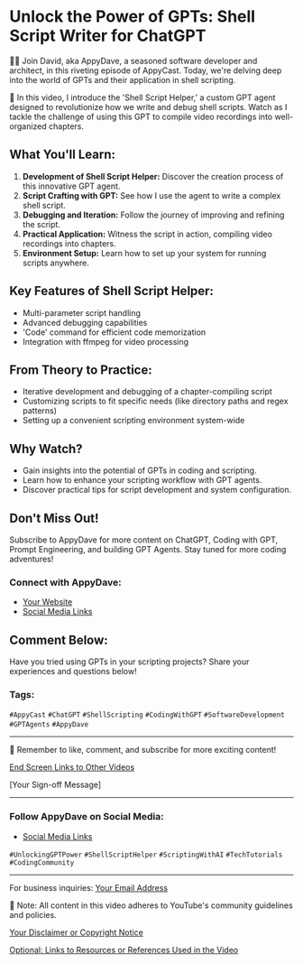 # Unlock the Power of GPTs: Shell Script Writer for ChatGPT

👨‍💻 Join David, aka AppyDave, a seasoned software developer and architect, in this riveting episode of AppyCast. Today, we're delving deep into the world of GPTs and their application in shell scripting.

🚀 In this video, I introduce the 'Shell Script Helper,' a custom GPT agent designed to revolutionize how we write and debug shell scripts. Watch as I tackle the challenge of using this GPT to compile video recordings into well-organized chapters.

## What You'll Learn:
1. **Development of Shell Script Helper:** Discover the creation process of this innovative GPT agent.
2. **Script Crafting with GPT:** See how I use the agent to write a complex shell script.
3. **Debugging and Iteration:** Follow the journey of improving and refining the script.
4. **Practical Application:** Witness the script in action, compiling video recordings into chapters.
5. **Environment Setup:** Learn how to set up your system for running scripts anywhere.

## Key Features of Shell Script Helper:
- Multi-parameter script handling
- Advanced debugging capabilities
- 'Code' command for efficient code memorization
- Integration with ffmpeg for video processing

## From Theory to Practice:
- Iterative development and debugging of a chapter-compiling script
- Customizing scripts to fit specific needs (like directory paths and regex patterns)
- Setting up a convenient scripting environment system-wide

## Why Watch?
- Gain insights into the potential of GPTs in coding and scripting.
- Learn how to enhance your scripting workflow with GPT agents.
- Discover practical tips for script development and system configuration.

## Don't Miss Out!
Subscribe to AppyDave for more content on ChatGPT, Coding with GPT, Prompt Engineering, and building GPT Agents. Stay tuned for more coding adventures!

### Connect with AppyDave:
- [Your Website](#)
- [Social Media Links](#)

## Comment Below:
Have you tried using GPTs in your scripting projects? Share your experiences and questions below!

### Tags:
`#AppyCast` `#ChatGPT` `#ShellScripting` `#CodingWithGPT` `#SoftwareDevelopment` `#GPTAgents` `#AppyDave`

---

🔔 Remember to like, comment, and subscribe for more exciting content!

[End Screen Links to Other Videos](#)

[Your Sign-off Message]

---

### Follow AppyDave on Social Media:
- [Social Media Links](#)

`#UnlockingGPTPower` `#ShellScriptHelper` `#ScriptingWithAI` `#TechTutorials` `#CodingCommunity`

---

For business inquiries: [Your Email Address](mailto:your-email@example.com)

📝 Note: All content in this video adheres to YouTube's community guidelines and policies.

[Your Disclaimer or Copyright Notice](#)

[Optional: Links to Resources or References Used in the Video](#)

